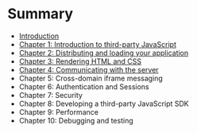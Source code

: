# Summary

* [Introduction](README.md)
* [Chapter 1: Introduction to third-party JavaScript](chapter1.md)
* [Chapter 2: Distributing and loading your application](chapter_2_distributing_and_loading_your_applicatio.md)
* [Chapter 3: Rendering HTML and CSS](chapter_3_rendering_html_and_css.md)
* [Chapter 4: Communicating with the server](chapter_4_communicating_with_the_server.md)
* Chapter 5: Cross-domain iframe messaging
* Chapter 6: Authentication and Sessions
* Chapter 7: Security
* Chapter 8: Developing a third-party JavaScript SDK
* Chapter 9: Performance
* Chapter 10: Debugging and testing

